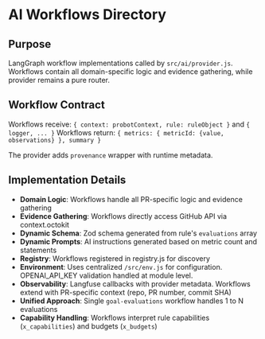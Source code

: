 # AI Workflows Directory

## Purpose
LangGraph workflow implementations called by `src/ai/provider.js`. Workflows contain all domain-specific logic and evidence gathering, while provider remains a pure router.

## Workflow Contract
Workflows receive: `{ context: probotContext, rule: ruleObject }` and `{ logger, ... }`
Workflows return: `{ metrics: { metricId: {value, observations} }, summary }`

The provider adds `provenance` wrapper with runtime metadata.

## Implementation Details
- **Domain Logic**: Workflows handle all PR-specific logic and evidence gathering
- **Evidence Gathering**: Workflows directly access GitHub API via context.octokit
- **Dynamic Schema**: Zod schema generated from rule's `evaluations` array
- **Dynamic Prompts**: AI instructions generated based on metric count and statements  
- **Registry**: Workflows registered in registry.js for discovery
- **Environment**: Uses centralized `/src/env.js` for configuration. OPENAI_API_KEY validation handled at module level.
- **Observability**: Langfuse callbacks with provider metadata. Workflows extend with PR-specific context (repo, PR number, commit SHA)
- **Unified Approach**: Single `goal-evaluations` workflow handles 1 to N evaluations
- **Capability Handling**: Workflows interpret rule capabilities (`x_capabilities`) and budgets (`x_budgets`)